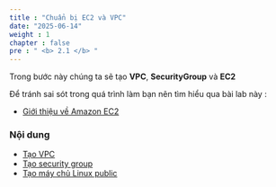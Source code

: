 ```yaml
---
title : "Chuẩn bị EC2 và VPC"
date: "2025-06-14"
weight : 1 
chapter : false
pre : " <b> 2.1 </b> "
---
```


Trong bước này chúng ta sẽ tạo **VPC**, **SecurityGroup** và **EC2**

Để tránh sai sót trong quá trình làm bạn nên tìm hiểu qua bài lab này :
  - [Giới thiệu về Amazon EC2](https://000004.awsstudygroup.com/vi/)

### Nội dung
  - [Tạo VPC](2.1.1-createvpc/)
  - [Tạo security group](2.1.2-createsecgroup/)
  - [Tạo máy chủ Linux public](2.1.3-createec2linux/)
  <!-- - [Tạo máy chủ Windows private](2.1.6-createec2windows/) -->
